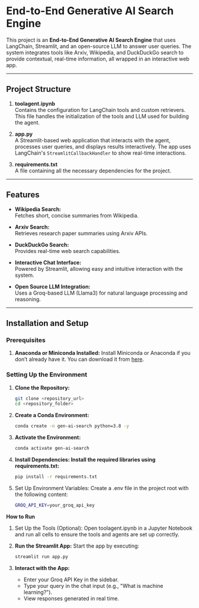  # End-to-End Generative AI Search Engine

This project is an **End-to-End Generative AI Search Engine** that uses LangChain, Streamlit, and an open-source LLM to answer user queries. The system integrates tools like Arxiv, Wikipedia, and DuckDuckGo search to provide contextual, real-time information, all wrapped in an interactive web app.

---

## Project Structure

1. **toolagent.ipynb**  
   Contains the configuration for LangChain tools and custom retrievers. This file handles the initialization of the tools and LLM used for building the agent.

2. **app.py**  
   A Streamlit-based web application that interacts with the agent, processes user queries, and displays results interactively. The app uses LangChain's `StreamlitCallbackHandler` to show real-time interactions.

3. **requirements.txt**  
   A file containing all the necessary dependencies for the project.

---

## Features

- **Wikipedia Search:**  
   Fetches short, concise summaries from Wikipedia.
  
- **Arxiv Search:**  
   Retrieves research paper summaries using Arxiv APIs.
  
- **DuckDuckGo Search:**  
   Provides real-time web search capabilities.
  
- **Interactive Chat Interface:**  
   Powered by Streamlit, allowing easy and intuitive interaction with the system.
  
- **Open Source LLM Integration:**  
   Uses a Groq-based LLM (Llama3) for natural language processing and reasoning.

---

## Installation and Setup

### Prerequisites

1. **Anaconda or Miniconda Installed:**
   Install Miniconda or Anaconda if you don’t already have it. You can download it from [here](https://www.anaconda.com/products/individual).

### Setting Up the Environment

1. **Clone the Repository:**

   ```bash
   git clone <repository_url>
   cd <repository_folder>

2. **Create a Conda Environment:**

   ```bash
   conda create -n gen-ai-search python=3.8 -y

3. **Activate the Environment:**

   ```bash
   conda activate gen-ai-search

4. **Install Dependencies: Install the required libraries using requirements.txt:**

   ```bash
   pip install -r requirements.txt

5. Set Up Environment Variables:
   Create a .env file in the project root with the following content:

    ```bash
    GROQ_API_KEY=your_groq_api_key


**How to Run**
1. Set Up the Tools (Optional):
   Open toolagent.ipynb in a Jupyter Notebook and run all cells to ensure the tools and agents are set up correctly.

2. **Run the Streamlit App:**
    Start the app by executing: 

     ```bash
     streamlit run app.py

3. **Interact with the App:**
    - Enter your Groq API Key in the sidebar.
    - Type your query in the chat input (e.g., "What is machine learning?").
    - View responses generated in real time.

